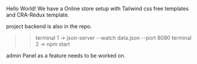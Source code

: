 Hello World! We have a Online store setup with Tailwind css free templates and CRA-Redux template. 

project backend is also in the repo. 

>> terminal 1 -> json-server --watch data.json --port 8080
>> terminal 2 -> npm start

admin Panel as a feature needs to be worked on. 
